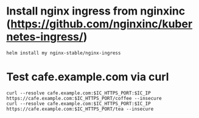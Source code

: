 # Install nginx ingress from nginxinc (https://github.com/nginxinc/kubernetes-ingress/)
```
helm install my nginx-stable/nginx-ingress
```

# Test cafe.example.com via curl
```
curl --resolve cafe.example.com:$IC_HTTPS_PORT:$IC_IP https://cafe.example.com:$IC_HTTPS_PORT/coffee --insecure
curl --resolve cafe.example.com:$IC_HTTPS_PORT:$IC_IP https://cafe.example.com:$IC_HTTPS_PORT/tea --insecure
```